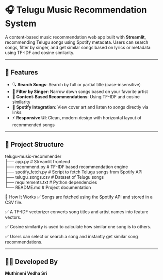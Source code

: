# 🎧 Telugu Music Recommendation System

A content-based music recommendation web app built with **Streamlit**, recommending Telugu songs using Spotify metadata. Users can search songs, filter by singer, and get similar songs based on lyrics or metadata using TF-IDF and cosine similarity.

---

## 🚀 Features

- 🔍 **Search Songs**: Search by full or partial title (case-insensitive)
- 🎤 **Filter by Singer**: Narrow down songs based on your favorite artist
- 🤖 **Content-Based Recommendations**: Using TF-IDF and cosine similarity
- 🎵 **Spotify Integration**: View cover art and listen to songs directly via links
- ⚡ **Responsive UI**: Clean, modern design with horizontal layout of recommended songs

---

## 📁 Project Structure

telugu-music-recommender\
├── app.py              # Streamlit frontend\
├── recommend.py        # TF-IDF based recommendation engine\
├── spotify_fetch.py    # Script to fetch Telugu songs from Spotify API\
├── telugu_songs.csv    # Dataset of Telugu songs\
├── requirements.txt    # Python dependencies\
└── README.md           # Project documentation


🧠 How It Works
✅ Songs are fetched using the Spotify API and stored in a CSV file.

✅ A TF-IDF vectorizer converts song titles and artist names into feature vectors.

✅ Cosine similarity is used to calculate how similar one song is to others.

✅ Users can select or search a song and instantly get similar song recommendations.

---
## 🧑‍💻 Developed By
**Muthineni Vedha Sri**

